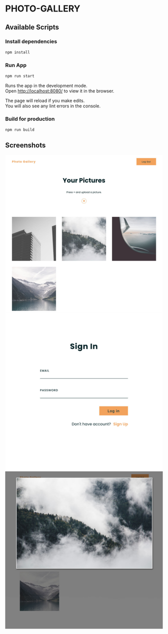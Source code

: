 # PHOTO-GALLERY

## Available Scripts

### Install dependencies

```bash
npm install
```

### Run App

```bash
npm run start
```

Runs the app in the development mode.<br />
Open [http://localhost:8080/](http://localhost:8080/) to view it in the browser.

The page will reload if you make edits.<br />
You will also see any lint errors in the console.

### Build for production

```bash
npm run build
```

## Screenshots

![screenshots](./screenshot/1.jpg)
![screenshots](./screenshot/2.jpg)
![screenshots](./screenshot/3.jpg)
